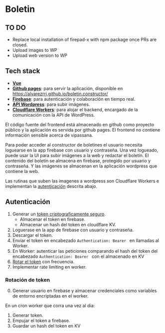 # Boletin

## TO DO

- Replace local installation of firepad-x with npm package once PRs are closed.
- Upload images to WP
- Upload web version to WP

## Tech stack

- [**Vue**](https://vuejs.org/)
- [**Github pages**](https://pages.github.com/): para servir la aplicación, disponible en https://alvarezrrj.github.io/boletin.constructor/
- [**Firebase**](https://firebase.google.com/products/hosting/): para autenticación y colaboración en tiempo real.
- [**API Wordpress**](https://developer.wordpress.org/rest-api/reference/): para subir imágenes.
- [**Cloudflare Workers**](https://workers.cloudflare.com/): para alojar el backend, encargado de la comunicación con la API de WordPress.

El código fuente del frontend está almacenado en github como proyecto público y la aplicación es servida por github pages. El frontend no contiene información sensible acerca de vipassana.

Para poder acceder al constructor de boletines el usuario necesita loguearse en la app firebase con usuario y contraseña. Una vez logueado, puede usar la UI para subir imágenes a la web y redactar el boletín. El contenido del boletín se almacena en firebase, protegido por usuario y contraseña. Y las imágenes se almacenan en la aplicación wordpress que contiene la web.

Las rutinas que suben las imagenes a wordpress son Cloudflare Workers e implementan la [autenticación](#autenticación) descrita abajo.

## Autenticación

1. Generar un [token criptograficamente seguro](https://cheatsheetseries.owasp.org/cheatsheets/Cryptographic_Storage_Cheat_Sheet.html#secure-random-number-generation).
   - Almacenar el token en firebase.
   - Almacenar un hash del token en cloudflare KV.
2. Loguerase en la app de firebase con usuario y contraseña.
3. Descargar el token.
4. Enviar el token en encabezado `Authentication: Bearer ` en llamadas al Worker.
5. En Worker: autenticar las peticiones comparando el hash del token del encabezado `Authentication: Bearer ` con el almacenado en KV
6. [Rotar el token](#rotación-de-token) con frecuencia.
7. Implementar rate limiting en worker.

### Rotación de token

0. Generar usuario en firebase y almacenar credenciales como variables de entorno encriptadas en el worker.

En un cron worker que corra una vez al dia:

1. Generar token.
2. Empujar el token a firebase.
3. Guardar un hash del token en KV
